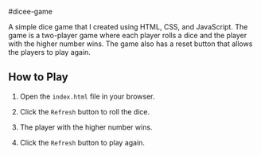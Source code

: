 ﻿#dicee-game

A simple dice game that I created using HTML, CSS, and JavaScript. The game is a two-player game where each player rolls a dice and the player with the higher number wins. The game also has a reset button that allows the players to play again.

## How to Play

1. Open the `index.html` file in your browser.

2. Click the `Refresh` button to roll the dice.

3. The player with the higher number wins.

4. Click the `Refresh` button to play again.


